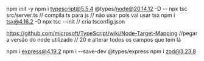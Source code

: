 npm init -y
npm i typescript@5.5.4 @types/node@20.14.12 -D
-- npx tsc src/server.ts // compila ts para js // não usar pois vai usar tsx
npm i tsx@4.16.2 -D
npx tsc --init // cria tsconfig.json

https://github.com/microsoft/TypeScript/wiki/Node-Target-Mapping
//pegar a versão do node utilizado // 20
e alterar todos os campos que tem lá

npm i express@4.19.2
npm i --save-dev @types/express
npm i zod@3.23.8